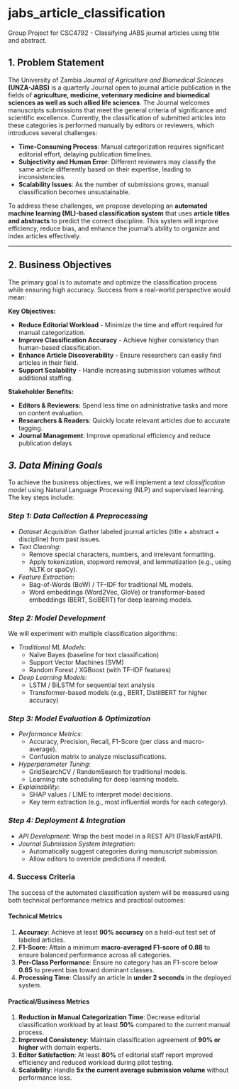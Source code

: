 # jabs_article_classification
Group Project for CSC4792 - Classifying JABS journal articles using title and abstract.

## **1. Problem Statement**  
The University of Zambia *Journal of Agriculture and Biomedical Sciences* **(UNZA-JABS)** is a quarterly Journal open to journal article publication in the fields of **agriculture, medicine, veterinary medicine and biomedical sciences as well as such allied life sciences**. The Journal welcomes manuscripts submissions that meet the general criteria of significance and scientific excellence. Currently, the classification of submitted articles into these categories is performed manually by editors or reviewers, which introduces several challenges:  

- **Time-Consuming Process**: Manual categorization requires significant editorial effort, delaying publication timelines.  
- **Subjectivity and Human Error**: Different reviewers may classify the same article differently based on their expertise, leading to inconsistencies.  
- **Scalability Issues**: As the number of submissions grows, manual classification becomes unsustainable.  

To address these challenges, we propose developing an **automated machine learning (ML)-based classification system** that uses **article titles and abstracts** to predict the correct discipline. This system will improve efficiency, reduce bias, and enhance the journal’s ability to organize and index articles effectively.  

---
## **2. Business Objectives**
The primary goal is to automate and optimize the classification process while ensuring high accuracy. Success from a real-world perspective would mean:

**Key Objectives:**
- **Reduce Editorial Workload** - Minimize the time and effort required for manual categorization.
- **Improve Classification Accuracy** - Achieve higher consistency than human-based classification.
- **Enhance Article Discoverability** - Ensure researchers can easily find articles in their field.
- **Support Scalability** - Handle increasing submission volumes without additional staffing.

**Stakeholder Benefits:**
- **Editors & Reviewers:** Spend less time on administrative tasks and more on content evaluation.
- **Researchers & Readers**: Quickly locate relevant articles due to accurate tagging.
- **Journal Management**: Improve operational efficiency and reduce publication delays
## *3. Data Mining Goals*  
To achieve the business objectives, we will implement a *text classification model* using Natural Language Processing (NLP) and supervised learning. The key steps include:  

### *Step 1: Data Collection & Preprocessing*  
- *Dataset Acquisition*: Gather labeled journal articles (title + abstract + discipline) from past issues.  
- *Text Cleaning*:  
  - Remove special characters, numbers, and irrelevant formatting.  
  - Apply tokenization, stopword removal, and lemmatization (e.g., using NLTK or spaCy).  
- *Feature Extraction*:  
  - Bag-of-Words (BoW) / TF-IDF for traditional ML models.  
  - Word embeddings (Word2Vec, GloVe) or transformer-based embeddings (BERT, SciBERT) for deep learning models.  

### *Step 2: Model Development*  
We will experiment with multiple classification algorithms:  
- *Traditional ML Models*:  
  - Naïve Bayes (baseline for text classification)  
  - Support Vector Machines (SVM)  
  - Random Forest / XGBoost (with TF-IDF features)  
- *Deep Learning Models*:  
  - LSTM / BiLSTM for sequential text analysis  
  - Transformer-based models (e.g., BERT, DistilBERT for higher accuracy)  

### *Step 3: Model Evaluation & Optimization*  
- *Performance Metrics*:  
  - Accuracy, Precision, Recall, F1-Score (per class and macro-average).  
  - Confusion matrix to analyze misclassifications.  
- *Hyperparameter Tuning*:  
  - GridSearchCV / RandomSearch for traditional models.  
  - Learning rate scheduling for deep learning models.  
- *Explainability*:  
  - SHAP values / LIME to interpret model decisions.  
  - Key term extraction (e.g., most influential words for each category).  

### *Step 4: Deployment & Integration*  
- *API Development*: Wrap the best model in a REST API (Flask/FastAPI).  
- *Journal Submission System Integration*:  
  - Automatically suggest categories during manuscript submission.  
  - Allow editors to override predictions if needed.

### 4. Success Criteria

The success of the automated classification system will be measured using both technical performance metrics and practical outcomes:

#### Technical Metrics
1. **Accuracy**: Achieve at least **90% accuracy** on a held-out test set of labeled articles.
2. **F1-Score**: Attain a minimum **macro-averaged F1-score of 0.88** to ensure balanced performance across all categories.
3. **Per-Class Performance**: Ensure no category has an F1-score below **0.85** to prevent bias toward dominant classes.
4. **Processing Time**: Classify an article in **under 2 seconds** in the deployed system.

#### Practical/Business Metrics
1. **Reduction in Manual Categorization Time**: Decrease editorial classification workload by at least **50%** compared to the current manual process.
2. **Improved Consistency**: Maintain classification agreement of **90% or higher** with domain experts.
3. **Editor Satisfaction**: At least **80%** of editorial staff report improved efficiency and reduced workload during pilot testing.
4. **Scalability**: Handle **5x the current average submission volume** without performance loss.
